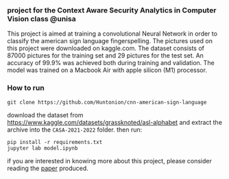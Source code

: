### project for the Context Aware Security Analytics in Computer Vision class @unisa

 This project is aimed at training a convolutional Neural Network in order to classify the american sign language fingerspelling. The pictures used on this project were downloaded on kaggle.com. The dataset consists of 87000 pictures for the training set and 29 pictures for the test set. An accuracy of 99.9% was achieved both during training and validation. The model was trained on a Macbook Air with apple silicon (M1) processor.
 
 ### How to run
 
```
git clone https://github.com/Huntonion/cnn-american-sign-language
```
download the dataset from https://www.kaggle.com/datasets/grassknoted/asl-alphabet and extract the archive into the ```CASA-2021-2022``` folder.
then run:
```
pip install -r requirements.txt
jupyter lab model.ipynb
```
if you are interested in knowing more about this project, please consider reading the [paper](https://github.com/Huntonion/CASA-2021-2022/blob/main/paper.pdf) produced.
